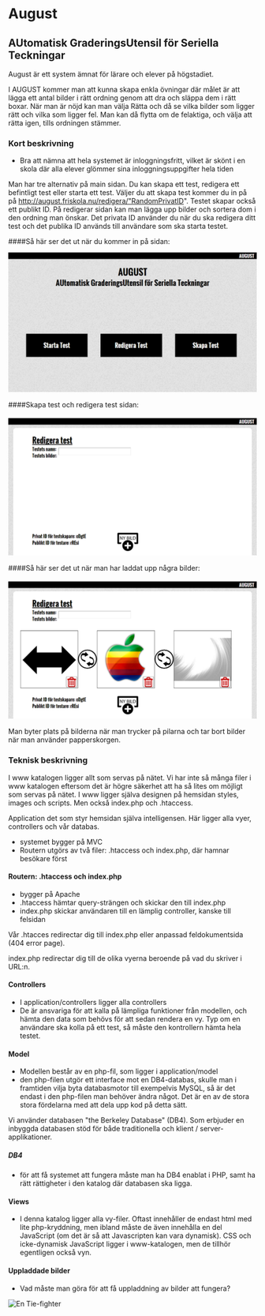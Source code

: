 # August

## AUtomatisk GraderingsUtensil för Seriella Teckningar

August är ett system ämnat för lärare och elever på högstadiet.

I AUGUST kommer man att kunna skapa enkla övningar där målet är att lägga ett
antal bilder i rätt ordning genom att dra och släppa dem i rätt boxar.
När man är nöjd kan man välja Rätta och då se vilka bilder som ligger rätt och
vilka som ligger fel. Man kan då flytta om de felaktiga, och välja att rätta igen,
tills ordningen stämmer.

### Kort beskrivning

* Bra att nämna att hela systemet är inloggningsfritt, vilket är skönt i en skola där alla elever glömmer sina inloggningsuppgifter hela tiden

Man har tre alternativ på main sidan. Du kan skapa ett test, redigera ett befintligt test eller starta ett test. Väljer du att skapa test kommer du in på på http://august.friskola.nu/redigera/"RandomPrivatID". Testet skapar också ett publikt ID. På redigerar sidan kan man lägga upp bilder och sortera dom i den ordning man önskar.
Det privata ID använder du när du ska redigera ditt test och det publika ID används till användare som ska starta testet.

####Så här ser det ut när du kommer in på sidan:

![En Tie-fighter](www/images/main.png)

####Skapa test och redigera test sidan:

![En Tie-fighter](www/images/edit.png)

####Så här ser det ut när man har laddat upp några bilder:

![En Tie-fighter](www/images/editpics.png)

Man byter plats på bilderna när man trycker på pilarna och tar bort bilder när man använder papperskorgen.

### Teknisk beskrivning

I www katalogen ligger allt som servas på nätet. Vi har inte så många filer i www katalogen eftersom det är högre säkerhet att ha så lites om möjligt som servas på nätet. I www ligger själva designen på hemsidan styles, images och scripts. Men också index.php och .htaccess.

Application det som styr hemsidan själva intelligensen. Här ligger alla vyer, controllers och vår databas.

* systemet bygger på MVC
* Routern utgörs av två filer: .htaccess och index.php, där hamnar besökare först

#### Routern: .htaccess och index.php

* bygger på Apache
* .htaccess hämtar query-strängen och skickar den till index.php
* index.php skickar användaren till en lämplig controller, kanske till felsidan

Vår .htacces redirectar dig till index.php eller anpassad feldokumentsida (404 error page).


index.php redirectar dig till de olika vyerna beroende på vad du skriver i URL:n.

#### Controllers

* I application/controllers ligger alla controllers
* De är ansvariga för att kalla på lämpliga funktioner från modellen, och hämta den data som behövs för att sedan rendera en vy. Typ om en användare ska kolla på ett test, så måste den kontrollern hämta hela testet.

#### Model

* Modellen består av en php-fil, som ligger i application/model
* den php-filen utgör ett interface mot en DB4-databas, skulle man i framtiden vilja byta databasmotor till exempelvis MySQL, så är det endast i den php-filen man behöver ändra något. Det är en av de stora stora fördelarna med att dela upp kod på detta sätt.

Vi använder databasen "the Berkeley Database" (DB4). Som erbjuder en inbyggda databasen stöd för både traditionella och klient / server-applikationer. 

##### DB4

* för att få systemet att fungera måste man ha DB4 enablat i PHP, samt ha rätt rättigheter i den katalog där databasen ska ligga.

#### Views

* I denna katalog ligger alla vy-filer. Oftast innehåller de endast html med lite php-kryddning, men ibland måste de även innehålla en del JavaScript (om det är så att Javascripten kan vara dynamisk). CSS och icke-dynamisk JavaScript ligger i www-katalogen, men de tillhör egentligen också vyn.

#### Uppladdade bilder

* Vad måste man göra för att få uppladdning av bilder att fungera?

![En Tie-fighter](http://spelprogrammering.nu/bilder/tie.png)
